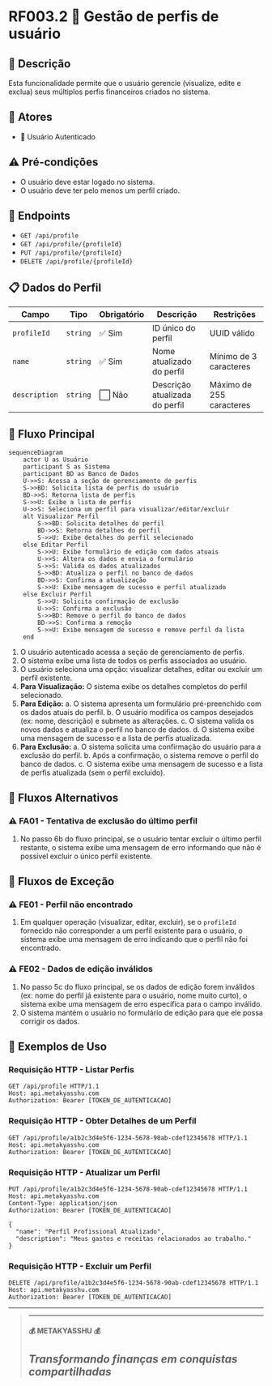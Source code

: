 # RF003.2 👥 Gestão de perfis de usuário

## 📝 Descrição

Esta funcionalidade permite que o usuário gerencie (visualize, edite e exclua) seus múltiplos perfis financeiros criados
no sistema.

## 👥 Atores

- 👤 Usuário Autenticado

## ⚠️ Pré-condições

- O usuário deve estar logado no sistema.
- O usuário deve ter pelo menos um perfil criado.

## 🔌 Endpoints

- `GET /api/profile`
- `GET /api/profile/{profileId}`
- `PUT /api/profile/{profileId}`
- `DELETE /api/profile/{profileId}`

## 📋 Dados do Perfil

| Campo         | Tipo     | Obrigatório | Descrição                      | Restrições               |
|---------------|----------|-------------|--------------------------------|--------------------------|
| `profileId`   | `string` | ✅ Sim       | ID único do perfil             | UUID válido              |
| `name`        | `string` | ✅ Sim       | Nome atualizado do perfil      | Mínimo de 3 caracteres   |
| `description` | `string` | ⬜ Não       | Descrição atualizada do perfil | Máximo de 255 caracteres |

## 🔄 Fluxo Principal

```mermaid
sequenceDiagram
    actor U as Usuário
    participant S as Sistema
    participant BD as Banco de Dados
    U->>S: Acessa a seção de gerenciamento de perfis
    S->>BD: Solicita lista de perfis do usuário
    BD->>S: Retorna lista de perfis
    S->>U: Exibe a lista de perfis
    U->>S: Seleciona um perfil para visualizar/editar/excluir
    alt Visualizar Perfil
        S->>BD: Solicita detalhes do perfil
        BD->>S: Retorna detalhes do perfil
        S->>U: Exibe detalhes do perfil selecionado
    else Editar Perfil
        S->>U: Exibe formulário de edição com dados atuais
        U->>S: Altera os dados e envia o formulário
        S->>S: Valida os dados atualizados
        S->>BD: Atualiza o perfil no banco de dados
        BD->>S: Confirma a atualização
        S->>U: Exibe mensagem de sucesso e perfil atualizado
    else Excluir Perfil
        S->>U: Solicita confirmação de exclusão
        U->>S: Confirma a exclusão
        S->>BD: Remove o perfil do banco de dados
        BD->>S: Confirma a remoção
        S->>U: Exibe mensagem de sucesso e remove perfil da lista
    end
```

1. O usuário autenticado acessa a seção de gerenciamento de perfis.
2. O sistema exibe uma lista de todos os perfis associados ao usuário.
3. O usuário seleciona uma opção: visualizar detalhes, editar ou excluir um perfil existente.
4. **Para Visualização:** O sistema exibe os detalhes completos do perfil selecionado.
5. **Para Edição:**
   a. O sistema apresenta um formulário pré-preenchido com os dados atuais do perfil.
   b. O usuário modifica os campos desejados (ex: nome, descrição) e submete as alterações.
   c. O sistema valida os novos dados e atualiza o perfil no banco de dados.
   d. O sistema exibe uma mensagem de sucesso e a lista de perfis atualizada.
6. **Para Exclusão:**
   a. O sistema solicita uma confirmação do usuário para a exclusão do perfil.
   b. Após a confirmação, o sistema remove o perfil do banco de dados.
   c. O sistema exibe uma mensagem de sucesso e a lista de perfis atualizada (sem o perfil excluído).

## 🔀 Fluxos Alternativos

### ⚠️ FA01 - Tentativa de exclusão do último perfil

1. No passo 6b do fluxo principal, se o usuário tentar excluir o último perfil restante, o sistema exibe uma mensagem de
   erro informando que não é possível excluir o único perfil existente.

## 🚫 Fluxos de Exceção

### ⚠️ FE01 - Perfil não encontrado

1. Em qualquer operação (visualizar, editar, excluir), se o `profileId` fornecido não corresponder a um perfil existente
   para o usuário, o sistema exibe uma mensagem de erro indicando que o perfil não foi encontrado.

### ⚠️ FE02 - Dados de edição inválidos

1. No passo 5c do fluxo principal, se os dados de edição forem inválidos (ex: nome do perfil já existente para o
   usuário, nome muito curto), o sistema exibe uma mensagem de erro específica para o campo inválido.
2. O sistema mantém o usuário no formulário de edição para que ele possa corrigir os dados.

## 🧪 Exemplos de Uso

### Requisição HTTP - Listar Perfis

```http
GET /api/profile HTTP/1.1
Host: api.metakyasshu.com
Authorization: Bearer [TOKEN_DE_AUTENTICACAO]
```

### Requisição HTTP - Obter Detalhes de um Perfil

```http
GET /api/profile/a1b2c3d4e5f6-1234-5678-90ab-cdef12345678 HTTP/1.1
Host: api.metakyasshu.com
Authorization: Bearer [TOKEN_DE_AUTENTICACAO]
```

### Requisição HTTP - Atualizar um Perfil

```http
PUT /api/profile/a1b2c3d4e5f6-1234-5678-90ab-cdef12345678 HTTP/1.1
Host: api.metakyasshu.com
Content-Type: application/json
Authorization: Bearer [TOKEN_DE_AUTENTICACAO]

{
  "name": "Perfil Profissional Atualizado",
  "description": "Meus gastos e receitas relacionados ao trabalho."
}
```

### Requisição HTTP - Excluir um Perfil

```http
DELETE /api/profile/a1b2c3d4e5f6-1234-5678-90ab-cdef12345678 HTTP/1.1
Host: api.metakyasshu.com
Authorization: Bearer [TOKEN_DE_AUTENTICACAO]
```

---

> ---------------------------------------------------------------------------
> #### 💰 METAKYASSHU 💰
> ***Transformando finanças em conquistas compartilhadas***
> --------------------------------------------------------------------------- 